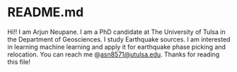 # README.md
Hi!!
I am Arjun Neupane.
I am a PhD candidate at The University of Tulsa in the Department of Geosciences.
I study Earthquake sources.
I am interested in learning machine learning and apply it for earthquake phase picking and relocation.
You can reach me @asn8571@utulsa.edu.
Thanks for reading this file!
